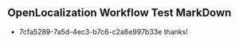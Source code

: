## OpenLocalization Workflow Test MarkDown
* 7cfa5289-7a5d-4ec3-b7c6-c2a6e997b33e thanks!

<!--HONumber=Aug16_HO3-->


